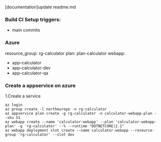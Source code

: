 [documentation]update readme.md

### Build CI Setup triggers:
- main commits


### Azure
resource_group: rg-calculator
plan: plan-calculator
webapp: 
- app-calculator
- app-calculator-dev
- app-calculator-qa

### Create a appservice on azure
1.Create a service
```
az login
az group create -l northeurope -n rg-calculator
az appservice plan create -g rg-calculator -n calculator-webapp-plan --sku S1
az webapp create --name 'calculator-webapp' --plan 'calculator-webapp-plan' -g 'rg-calculator' --% --runtime "DOTNETCORE|2.1"
az webapp deployment slot create --name calculator-webapp --resource-group 'rg-calculator' --slot dev
```